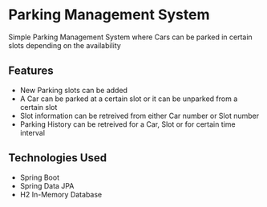 # Parking Management System

Simple Parking Management System where Cars can be parked in certain slots depending on the availability

## Features

- New Parking slots can be added
- A Car can be parked at a certain slot or it can be unparked from a certain slot
- Slot information can be retreived from either Car number or Slot number 
- Parking History can be retreived for a Car, Slot or for certain time interval

## Technologies Used

- Spring Boot
- Spring Data JPA
- H2 In-Memory Database
